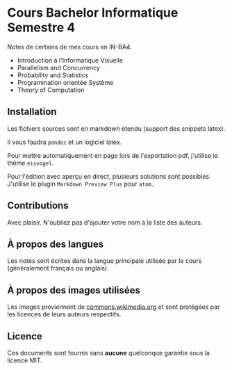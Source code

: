 # Cours Bachelor Informatique Semestre 4

Notes de certains de mes cours en IN-BA4.

- Introduction à l'Informatique Visuelle
- Parallelism and Concurrency
- Probability and Statistics
- Programmation orientée Système
- Theory of Computation

## Installation

Les fichiers sources sont en markdown étendu (support des snippets latex).

Il vous faudra `pandoc` et un logiciel latex.

Pour mettre automatiquement en page lors de l'exportation pdf, j'utilise le thème `eisvogel`.

Pour l'édition avec aperçu en direct, plusieurs solutions sont possibles. J'utilise le plugin `Markdown Preview Plus` pour `atom`.

## Contributions

Avec plaisir. N'oubliez pas d'ajouter votre nom à la liste des auteurs.

## À propos des langues

Les notes sont écrites dans la langue principale utilisée par le cours (généralement français ou anglais).

## À propos des images utilisées

Les images proviennent de [commons.wikimedia.org](https://commons.wikimedia.org) et sont protégées par les licences de leurs auteurs respectifs.

## Licence

Ces documents sont fournis sans **aucune** quelconque garantie sous la licence MIT.
